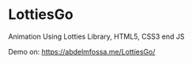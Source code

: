 # LottiesGo
Animation Using Lotties Library, HTML5, CSS3 end JS

Demo on: https://abdelmfossa.me/LottiesGo/ 
